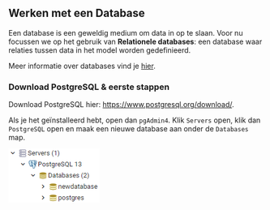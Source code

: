 ## Werken met een Database

Een database is een geweldig medium om data in op te slaan. Voor nu focussen we op het gebruik van <b>Relationele databases</b>: een database waar relaties tussen data in het model worden gedefinieerd.

Meer informatie over databases vind je [hier](database.md). 

### Download PostgreSQL & eerste stappen

Download PostgreSQL hier: https://www.postgresql.org/download/.

Als je het geïnstalleerd hebt, open dan `pgAdmin4`. Klik `Servers` open, klik dan `PostgreSQL` open en maak een nieuwe database aan onder de `Databases` map.

![img.png](img.png)
